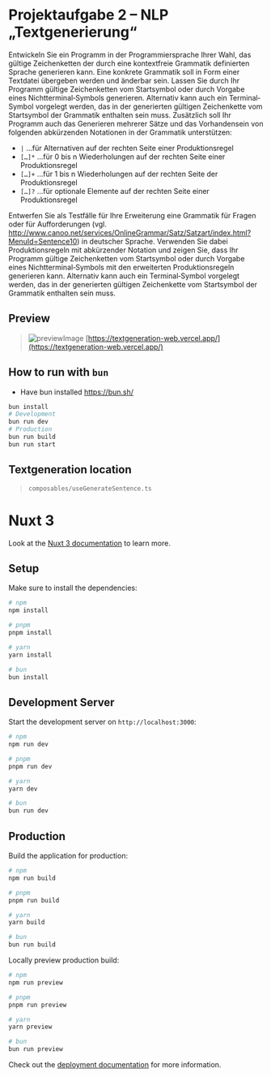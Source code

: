 # Projektaufgabe 2 – NLP „Textgenerierung“

Entwickeln Sie ein Programm in der Programmiersprache Ihrer Wahl, das gültige Zeichenketten der
durch eine kontextfreie Grammatik definierten Sprache generieren kann. Eine konkrete Grammatik
soll in Form einer Textdatei übergeben werden und änderbar sein. Lassen Sie durch Ihr Programm
gültige Zeichenketten vom Startsymbol oder durch Vorgabe eines Nichtterminal‐Symbols generieren.
Alternativ kann auch ein Terminal‐Symbol vorgelegt werden, das in der generierten gültigen
Zeichenkette vom Startsymbol der Grammatik enthalten sein muss. Zusätzlich soll Ihr Programm
auch das Generieren mehrerer Sätze und das Vorhandensein von folgenden abkürzenden Notationen
in der Grammatik unterstützen:

* `|` …für Alternativen auf der rechten Seite einer Produktionsregel
* `[…]*` …für 0 bis n Wiederholungen auf der rechten Seite einer Produktionsregel
* `[…]+` …für 1 bis n Wiederholungen auf der rechten Seite der Produktionsregel
* `[…]?` …für optionale Elemente auf der rechten Seite einer Produktionsregel

Entwerfen Sie als Testfälle für Ihre Erweiterung eine Grammatik für Fragen oder für Aufforderungen
(vgl. http://www.canoo.net/services/OnlineGrammar/Satz/Satzart/index.html?MenuId=Sentence10)
in deutscher Sprache. Verwenden Sie dabei Produktionsregeln mit abkürzender Notation und zeigen
Sie, dass Ihr Programm gültige Zeichenketten vom Startsymbol oder durch Vorgabe eines
Nichtterminal‐Symbols mit den erweiterten Produktionsregeln generieren kann. Alternativ kann auch
ein Terminal‐Symbol vorgelegt werden, das in der generierten gültigen Zeichenkette vom
Startsymbol der Grammatik enthalten sein muss.

## Preview
> ![previewImage](https://i.imgur.com/9ukevnA.png)
>[https://textgeneration-web.vercel.app/](https://textgeneration-web.vercel.app/)

## How to run with `bun`
* Have bun installed https://bun.sh/
```sh
bun install
# Development
bun run dev
# Production
bun run build
bun run start
```

## Textgeneration location
> `composables/useGenerateSentence.ts`

# Nuxt 3

Look at the [Nuxt 3 documentation](https://nuxt.com/docs/getting-started/introduction) to learn more.

## Setup

Make sure to install the dependencies:

```bash
# npm
npm install

# pnpm
pnpm install

# yarn
yarn install

# bun
bun install
```

## Development Server

Start the development server on `http://localhost:3000`:

```bash
# npm
npm run dev

# pnpm
pnpm run dev

# yarn
yarn dev

# bun
bun run dev
```

## Production

Build the application for production:

```bash
# npm
npm run build

# pnpm
pnpm run build

# yarn
yarn build

# bun
bun run build
```

Locally preview production build:

```bash
# npm
npm run preview

# pnpm
pnpm run preview

# yarn
yarn preview

# bun
bun run preview
```

Check out the [deployment documentation](https://nuxt.com/docs/getting-started/deployment) for more information.
